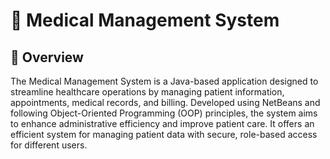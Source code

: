 # 🏥 Medical Management System

## 📌 Overview
The Medical Management System is a Java-based application designed to streamline healthcare operations by managing patient information, appointments, medical records, and billing. Developed using NetBeans and following Object-Oriented Programming (OOP) principles, the system aims to enhance administrative efficiency and improve patient care. It offers an efficient system for managing patient data with secure, role-based access for different users.

##
